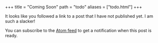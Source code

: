 +++
title = "Coming Soon"
path = "todo"
aliases = ["todo.html"]
+++

It looks like you followed a link to a post that I have not published yet.
I am such a slacker!

You can subscribe to the [Atom feed][] to get a notification when this post is
ready.

[Atom feed]: /atom.xml
